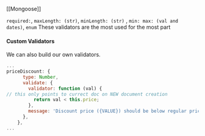 [[Mongoose]]

`required:`, `maxLength: (str)`, `minLength: (str)` , `min: max: (val and dates)`, `enum`  These validators are the most used for the most part



#### Custom Validators

We can also build our own validators.

```JavaScript
...
priceDiscount: {
      type: Number,
      validate: {
        validator: function (val) {
// this only points to currect doc on NEW document creation
          return val < this.price;
        },
        message: 'Discount price ({VALUE}) should be below regular price.',
      },
    },
...
```

